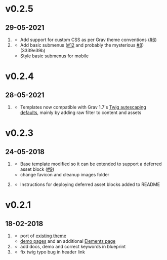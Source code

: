 # v0.2.5
## 29-05-2021

1. [](#bugfix)
    * Add support for custom CSS as per Grav theme conventions ([#6](https://github.com/hughbris/grav-theme-minimaxing/issues/6))
1. [](#new)
    * Add basic submenus ([#12](https://github.com/hughbris/grav-theme-minimaxing/issues/12) and probably the mysterious [#8](https://github.com/hughbris/grav-theme-minimaxing/issues/8)) (3339e39b)
    * Style basic submenus for mobile

# v0.2.4
## 28-05-2021

1. [](#bugfix)
    * Templates now compatible with Grav 1.7's [Twig autescaping defaults](https://learn.getgrav.org/17/advanced/grav-development/grav-17-upgrade-guide#most-common-issues), mainly by adding raw filter to content and assets

# v0.2.3
##  24-05-2018

1. [](#improved)
    * Base template modified so it can be extended to support a deferred asset block ([#9](https://github.com/hughbris/grav-theme-minimaxing/issues/9))
    * change favicon and cleanup images folder

1. [](#new)
    * Instructions for deploying deferred asset blocks added to README

# v0.2.1
##  18-02-2018

1. [](#new)
    * port of [existing theme](https://html5up.net/minimaxing)
    * [demo pages](_demo/pages) and an additional [Elements page](_demo/pages/90.elements/onecolumn.md)
1. [](#improved)
    * add docs, demo and correct keywords in blueprint
1. [](#bugfix)
    * fix twig typo bug in header link

